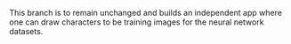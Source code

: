 This branch is to remain unchanged and builds an independent app where one can draw characters to be training images for the neural network datasets.
